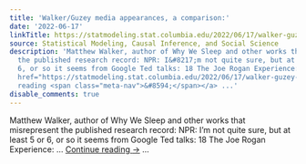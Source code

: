 ```yaml
---
title: 'Walker/Guzey media appearances, a comparison:'
date: '2022-06-17'
linkTitle: https://statmodeling.stat.columbia.edu/2022/06/17/walker-guzey-media-appearances-a-comparison/
source: Statistical Modeling, Causal Inference, and Social Science
description: 'Matthew Walker, author of Why We Sleep and other works that misrepresent
  the published research record: NPR: I&#8217;m not quite sure, but at least 5 or
  6, or so it seems from Google Ted talks: 18 The Joe Rogan Experience: &#8230; <a
  href="https://statmodeling.stat.columbia.edu/2022/06/17/walker-guzey-media-appearances-a-comparison/">Continue
  reading <span class="meta-nav">&#8594;</span></a> ...'
disable_comments: true
---
```

Matthew Walker, author of Why We Sleep and other works that misrepresent the published research record: NPR: I&#8217;m not quite sure, but at least 5 or 6, or so it seems from Google Ted talks: 18 The Joe Rogan Experience: &#8230; <a href="https://statmodeling.stat.columbia.edu/2022/06/17/walker-guzey-media-appearances-a-comparison/">Continue reading <span class="meta-nav">&#8594;</span></a> ...